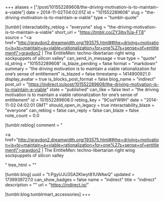 +++
aliases = ["/post/101552289608/the-driving-motivation-is-to-maintain-a-viable"]
date = 2014-11-02T04:02:01Z
id = "101552289608"
slug = "the-driving-motivation-is-to-maintain-a-viable"
type = "tumblr-quote"

[tumblr]
interactability_reblog = "everyone"
slug = "the-driving-motivation-is-to-maintain-a-viable"
short_url = "https://tmblr.co/ZY3jby1Ua-FT8"
source = "<a href=\"http://graydon2.dreamwidth.org/193575.html##the+driving+motivation+is+to+maintain+a+viable+rationalization+for+one%27s+sense+of+entitlement\">graydon2 | The EntitleMen: techno-libertarian right wing sockpuppets of silicon valley</a>"
can_send_in_message = true
type = "quote"
id_string = "101552289608"
is_blaze_pending = false
format = "markdown"
summary = "the driving motivation is to maintain a viable rationalization for one’s sense of entitlement"
is_blazed = false
timestamp = 1414900921.0
display_avatar = true
is_blocks_post_format = false
blog_name = "indirect"
post_url = "https://indirect.io/post/101552289608/the-driving-motivation-is-to-maintain-a-viable"
state = "published"
can_like = false
text = "the driving motivation is to maintain a viable rationalization for one&rsquo;s sense of entitlement"
id = 101552289608.0
reblog_key = "9CssYW9H"
date = "2014-11-02 04:02:01 GMT"
should_open_in_legacy = true
interactability_blaze = "everyone"
can_reblog = false
can_reply = false
can_blaze = false
note_count = 0.0

[tumblr.reblog]
comment = "<p><a href=\"http://graydon2.dreamwidth.org/193575.html##the+driving+motivation+is+to+maintain+a+viable+rationalization+for+one%27s+sense+of+entitlement\">graydon2 | The EntitleMen: techno-libertarian right wing sockpuppets of silicon valley</a></p>"
tree_html = ""

[tumblr.blog]
uuid = "t:PgyUJU3SA2Klwyt81UWAwQ"
updated = 1739939727.0
can_show_badges = false
name = "indirect"
title = "indirect"
description = ""
url = "https://indirect.io/"

[tumblr.blog.tumblrmart_accessories]
+++
